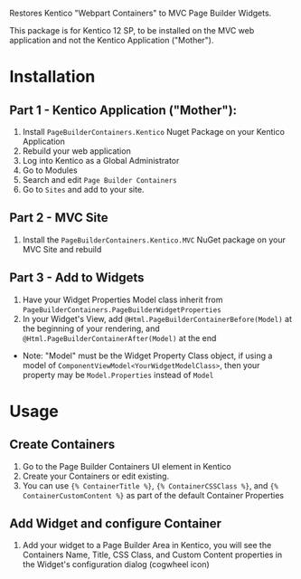 Restores Kentico "Webpart Containers" to MVC Page Builder Widgets.

This package is for Kentico 12 SP, to be installed on the MVC web application and not the Kentico Application ("Mother").

# Installation
## Part 1 - Kentico Application ("Mother"):

1. Install `PageBuilderContainers.Kentico` Nuget Package on your Kentico Application
1. Rebuild your web application
1. Log into Kentico as a Global Administrator
1. Go to Modules
1. Search and edit `Page Builder Containers`
1. Go to `Sites` and add to your site.

## Part 2 - MVC Site

1. Install the `PageBuilderContainers.Kentico.MVC` NuGet package on your MVC Site and rebuild

## Part 3 - Add to Widgets
1. Have your Widget Properties Model class inherit from `PageBuilderContainers.PageBuilderWidgetProperties`
1. In your Widget's View, add `@Html.PageBuilderContainerBefore(Model)` at the beginning of your rendering, and `@Html.PageBuilderContainerAfter(Model)` at the end
- Note: "Model" must be the Widget Property Class object, if using a model of `ComponentViewModel<YourWidgetModelClass>`, then your property may be `Model.Properties` instead of `Model`

# Usage
## Create Containers
1. Go to the Page Builder Containers UI element in Kentico
1. Create your Containers or edit existing. 
1. You can use `{% ContainerTitle %}`, `{% ContainerCSSClass %}`, and `{% ContainerCustomContent %}` as part of the default Container Properties

## Add Widget and configure Container
1. Add your widget to a Page Builder Area in Kentico, you will see the Containers Name, Title, CSS Class, and Custom Content properties in the Widget's configuration dialog (cogwheel icon)
